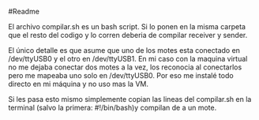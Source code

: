 #Readme

El archivo compilar.sh es un bash script. Si lo ponen en la misma carpeta que el resto del codigo y lo corren deberia de compilar receiver y sender.

El único detalle es que asume que uno de los motes esta conectado en /dev/ttyUSB0 y el otro en /dev/ttyUSB1.
En mi caso con la maquina virtual no me dejaba conectar dos motes a la vez, los reconocia al conectarlos pero me mapeaba uno solo en /dev/ttyUSB0. Por eso me instalé todo directo en mi máquina y no uso mas la VM. 

Si les pasa esto mismo simplemente copian las lineas del compilar.sh en la terminal (salvo la primera: #!/bin/bash)y compilan de a un mote. 
